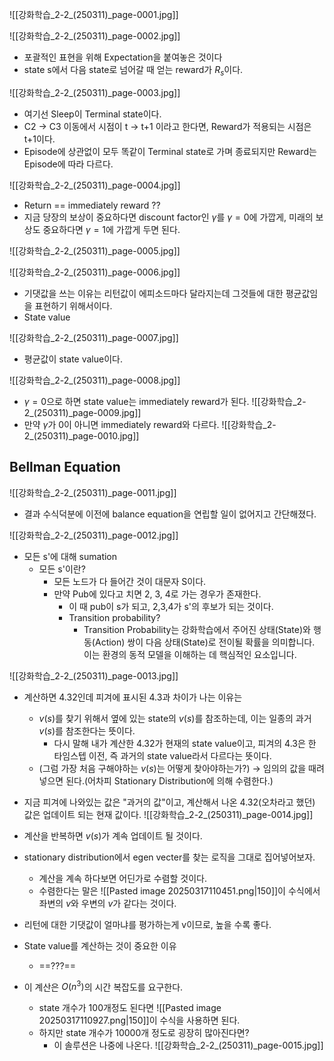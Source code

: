 ![[강화학습_2-2_(250311)_page-0001.jpg]]

![[강화학습_2-2_(250311)_page-0002.jpg]]
- 포괄적인 표현을 위해 Expectation을 붙여놓은 것이다
- state s에서 다음 state로 넘어갈 때 얻는 reward가 $R_s$이다.

![[강화학습_2-2_(250311)_page-0003.jpg]]
- 여기선 Sleep이 Terminal state이다.
- C2 -> C3 이동에서 시점이 t -> t+1 이라고 한다면, Reward가 적용되는 시점은 t+1이다.
- Episode에 상관없이 모두 똑같이 Terminal state로 가며 종료되지만 Reward는 Episode에 따라 다르다.

![[강화학습_2-2_(250311)_page-0004.jpg]]
- Return == immediately reward ??
- 지금 당장의 보상이 중요하다면 discount factor인 $\gamma$를 $\gamma=0$에 가깝게, 미래의 보상도 중요하다면 $\gamma=1$에 가깝게 두면 된다.

![[강화학습_2-2_(250311)_page-0005.jpg]]

![[강화학습_2-2_(250311)_page-0006.jpg]]
- 기댓값을 쓰는 이유는 리턴값이 에피소드마다 달라지는데 그것들에 대한 평균값임을 표현하기 위해서이다.
- State value

![[강화학습_2-2_(250311)_page-0007.jpg]]
- 평균값이 state value이다.

![[강화학습_2-2_(250311)_page-0008.jpg]]
- $\gamma = 0$으로 하면 state value는 immediately reward가 된다.
![[강화학습_2-2_(250311)_page-0009.jpg]]
- 만약 $\gamma$가 0이 아니면 immediately reward와 다르다.
![[강화학습_2-2_(250311)_page-0010.jpg]]


## Bellman Equation
![[강화학습_2-2_(250311)_page-0011.jpg]]
- 결과 수식덕분에 이전에 balance equation을 연립할 일이 없어지고 간단해졌다.

![[강화학습_2-2_(250311)_page-0012.jpg]]
- 모든 s'에 대해 sumation
	- 모든 s'이란?
		- 모든 노드가 다 들어간 것이 대문자 S이다.
		- 만약 Pub에 있다고 치면 2, 3, 4로 가는 경우가 존재한다.
			- 이 때 pub이 s가 되고, 2,3,4가 s'의 후보가 되는 것이다.
			- Transition probability?
				- Transition Probability는 강화학습에서 주어진 상태(State)와 행동(Action) 쌍이 다음 상태(State)로 전이될 확률을 의미합니다. 이는 환경의 동적 모델을 이해하는 데 핵심적인 요소입니다.

![[강화학습_2-2_(250311)_page-0013.jpg]]
- 계산하면 4.32인데 피겨에 표시된 4.3과 차이가 나는 이유는 
	- $v(s)$를 찾기 위해서 옆에 있는 state의 $v(s)$를 참조하는데, 이는 일종의 과거 $v(s)$를 참조한다는 뜻이다.
		- 다시 말해 내가 계산한 4.32가 현재의 state value이고, 피겨의 4.3은 한 타임스텝 이전, 즉 과거의 state value라서 다르다는 뜻이다.
	- (그럼 가장 처음 구해야하는 $v(s)$는 어떻게 찾아야하는가?) -> 임의의 값을 때려넣으면 된다.(어차피 Stationary Distribution에 의해 수렴한다.)


- 지금 피겨에 나와있는 값은 "과거의 값"이고, 계산해서 나온 4.32(오차라고 했던) 값은 업데이트 되는 현재 값이다.
![[강화학습_2-2_(250311)_page-0014.jpg]]
- 계산을 반복하면 $v(s)$가 계속 업데이트 될 것이다.
- stationary distribution에서 egen vecter를 찾는 로직을 그대로 집어넣어보자.
	- 계산을 계속 하다보면 어딘가로 수렴할 것이다.
	- 수렴한다는 말은 ![[Pasted image 20250317110451.png|150]]이 수식에서 좌변의 $v$와 우변의 $v$가 같다는 것이다.

- 리턴에 대한 기댓값이 얼마냐를 평가하는게 v이므로, 높을 수록 좋다.

- State value를 계산하는 것이 중요한 이유
	- ==???==

- 이 계산은 $O(n^3)$의 시간 복잡도를 요구한다.
	- state 개수가 100개정도 된다면 ![[Pasted image 20250317110927.png|150]]이 수식을 사용하면 된다.
	- 하지만 state 개수가 10000개 정도로 굉장히 많아진다면?
		- 이 솔루션은 나중에 나온다.
![[강화학습_2-2_(250311)_page-0015.jpg]]